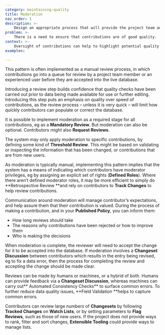 ```yaml
---
category: maintaining-quality
title: Moderation
nav_order: 1
description: >-
    Design an appropriate process that will provide the project team and your community of contributors with oversight of incoming contributions and the tools necessary to review and act on them.
problem: >-
    There is a need to ensure that contributions are of good quality.
context: >-
    Oversight of contributions can help to highlight potential quality issues, areas where policy isn’t being correctly applied, or identify spam or malicious edits. Knowing contributions will be reviewed gives users of your data confidence that the project has made efforts to ensure good quality. Knowing contributions will be reviewed builds confidence in contributors.
examples:
    
---
```


This pattern is often implemented as a manual review process, in which contributions go into a queue for review by a project team member or an experienced user before they are accepted into the live database.

Introducing a review step builds confidence that quality checks have been carried out prior to data being made available for use or further editing. Introducing this step puts an emphasis on quality over speed of contributions, as the review process – unless it is very quick – will limit how quickly contributors can populate or correct the database.

It is possible to implement moderation as a required stage for all contributions, eg as a **Mandatory Review**. But moderation can also be optional. Contributors might also **Request Reviews**.

The system may only apply moderation to specific contributions, by defining some kind of **Threshold Review**. This might be based on validating or inspecting the information that has been changed, or contributions that are from new users.

As moderation is typically manual, implementing this pattern implies that the system has a means of indicating which contributors have moderator privileges, eg by assigning an explicit set of rights (**Defined Roles**). Where there aren’t defined moderator roles, it may be more efficient to simply do **Retrospective Review **and rely on contributors to **Track Changes** to help review contributions.

Communication around moderation will manage contributor’s expectations, and help assure them that their contribution is valued. During the process of making a contribution, and in your **Published Policy**, you can inform them:

* How long reviews should take
* The reasons why contributions have been rejected or how to improve them
* Who is making the decisions

When moderation is complete, the reviewer will need to accept the change for it to be accepted into the database. If moderation involves a **Changeset Discussion** between contributors which results in the entry being revised, eg to fix a data error, then the process for completing the review and accepting the change should be made clear.

Reviews can be made by humans or machines, or a hybrid of both. Humans can provide feedback via a **Changeset Discussion**, whereas machines can carry out** Automated Consistency Checks** to surface common errors. To further reduce data quality issues, **Field Validation **helps to capture common errors.

Contributors can review large numbers of **Changesets** by following **Tracked Changes** on **Watch Lists**, or by setting parameters to **Flag Reviews**, such as those of new users. If the project does not provide ways to rank, filter and sort changes, **Extensible Tooling** could provide ways to manage lists.
